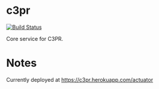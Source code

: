 # c3pr

[![Build Status](https://travis-ci.org/c3pr/c3pr.svg?branch=master)](https://travis-ci.org/c3pr/c3pr)

Core service for C3PR.


# Notes

Currently deployed at https://c3pr.herokuapp.com/actuator